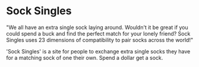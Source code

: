 Sock Singles
===========

"We all have an extra single sock laying around. Wouldn't it be great if you could spend a buck and find the perfect match for your lonely friend? Sock Singles uses 23 dimensions of compatibility to pair socks across the world!"

'Sock Singles' is a site for people to exchange extra single socks they have for a matching sock of one their own. Spend a dollar get a sock.
